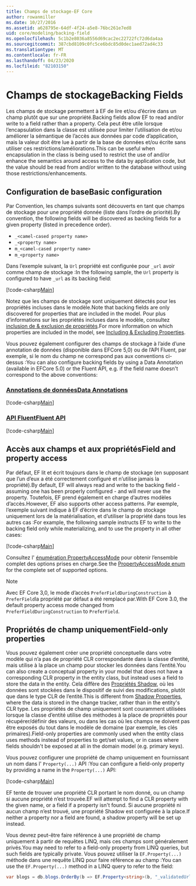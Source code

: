 ```yaml
---
title: Champs de stockage-EF Core
author: rowanmiller
ms.date: 10/27/2016
ms.assetid: a628795e-64df-4f24-a5e8-76bc261e7ed8
uid: core/modeling/backing-field
ms.openlocfilehash: 5c1b2e8036a8556d69cac2ec22722fc72d6da4aa
ms.sourcegitcommit: 387cbd8109c0fc5ce6bdc85d0dec1aed72ad4c33
ms.translationtype: MT
ms.contentlocale: fr-FR
ms.lasthandoff: 04/23/2020
ms.locfileid: "82103150"
---
```

# <a name="backing-fields"></a><span data-ttu-id="a945a-102">Champs de stockage</span><span class="sxs-lookup"><span data-stu-id="a945a-102">Backing Fields</span></span>

<span data-ttu-id="a945a-103">Les champs de stockage permettent à EF de lire et/ou d’écrire dans un champ plutôt que sur une propriété.</span><span class="sxs-lookup"><span data-stu-id="a945a-103">Backing fields allow EF to read and/or write to a field rather than a property.</span></span> <span data-ttu-id="a945a-104">Cela peut être utile lorsque l’encapsulation dans la classe est utilisée pour limiter l’utilisation de et/ou améliorer la sémantique de l’accès aux données par code d’application, mais la valeur doit être lue à partir de la base de données et/ou écrite sans utiliser ces restrictions/améliorations.</span><span class="sxs-lookup"><span data-stu-id="a945a-104">This can be useful when encapsulation in the class is being used to restrict the use of and/or enhance the semantics around access to the data by application code, but the value should be read from and/or written to the database without using those restrictions/enhancements.</span></span>

## <a name="basic-configuration"></a><span data-ttu-id="a945a-105">Configuration de base</span><span class="sxs-lookup"><span data-stu-id="a945a-105">Basic configuration</span></span>

<span data-ttu-id="a945a-106">Par Convention, les champs suivants sont découverts en tant que champs de stockage pour une propriété donnée (liste dans l’ordre de priorité).</span><span class="sxs-lookup"><span data-stu-id="a945a-106">By convention, the following fields will be discovered as backing fields for a given property (listed in precedence order).</span></span> 

* `_<camel-cased property name>`
* `_<property name>`
* `m_<camel-cased property name>`
* `m_<property name>`

<span data-ttu-id="a945a-107">Dans l’exemple suivant, la `Url` propriété est configurée pour `_url` avoir comme champ de stockage :</span><span class="sxs-lookup"><span data-stu-id="a945a-107">In the following sample, the `Url` property is configured to have `_url` as its backing field:</span></span>

[!code-csharp[Main](../../../samples/core/Modeling/Conventions/BackingField.cs#Sample)]

<span data-ttu-id="a945a-108">Notez que les champs de stockage sont uniquement détectés pour les propriétés incluses dans le modèle.</span><span class="sxs-lookup"><span data-stu-id="a945a-108">Note that backing fields are only discovered for properties that are included in the model.</span></span> <span data-ttu-id="a945a-109">Pour plus d’informations sur les propriétés incluses dans le modèle, consultez [inclusion de & exclusion de propriétés](included-properties.md).</span><span class="sxs-lookup"><span data-stu-id="a945a-109">For more information on which properties are included in the model, see [Including & Excluding Properties](included-properties.md).</span></span>

<span data-ttu-id="a945a-110">Vous pouvez également configurer des champs de stockage à l’aide d’une annotation de données (disponible dans EFCore 5,0) ou de l’API Fluent, par exemple, si le nom du champ ne correspond pas aux conventions ci-dessus :</span><span class="sxs-lookup"><span data-stu-id="a945a-110">You can also configure backing fields by using a Data Annotation (available in EFCore 5.0) or the Fluent API, e.g. if the field name doesn't correspond to the above conventions:</span></span>

### <a name="data-annotations"></a>[<span data-ttu-id="a945a-111">Annotations de données</span><span class="sxs-lookup"><span data-stu-id="a945a-111">Data Annotations</span></span>](#tab/data-annotations)

[!code-csharp[Main](../../../samples/core/Modeling/DataAnnotations/BackingField.cs?name=BackingField&highlight=7)]

### <a name="fluent-api"></a>[<span data-ttu-id="a945a-112">API Fluent</span><span class="sxs-lookup"><span data-stu-id="a945a-112">Fluent API</span></span>](#tab/fluent-api)

[!code-csharp[Main](../../../samples/core/Modeling/FluentAPI/BackingField.cs?name=BackingField&highlight=5)]

## <a name="field-and-property-access"></a><span data-ttu-id="a945a-113">Accès aux champs et aux propriétés</span><span class="sxs-lookup"><span data-stu-id="a945a-113">Field and property access</span></span>

<span data-ttu-id="a945a-114">Par défaut, EF lit et écrit toujours dans le champ de stockage (en supposant que l’un d’eux a été correctement configuré et n’utilise jamais la propriété).</span><span class="sxs-lookup"><span data-stu-id="a945a-114">By default, EF will always read and write to the backing field - assuming one has been properly configured - and will never use the property.</span></span> <span data-ttu-id="a945a-115">Toutefois, EF prend également en charge d’autres modèles d’accès.</span><span class="sxs-lookup"><span data-stu-id="a945a-115">However, EF also supports other access patterns.</span></span> <span data-ttu-id="a945a-116">Par exemple, l’exemple suivant indique à EF d’écrire dans le champ de stockage uniquement lors de la matérialisation, et d’utiliser la propriété dans tous les autres cas :</span><span class="sxs-lookup"><span data-stu-id="a945a-116">For example, the following sample instructs EF to write to the backing field only while materializing, and to use the property in all other cases:</span></span>

[!code-csharp[Main](../../../samples/core/Modeling/FluentAPI/BackingFieldAccessMode.cs?name=BackingFieldAccessMode&highlight=6)]

<span data-ttu-id="a945a-117">Consultez l' [énumération PropertyAccessMode](https://docs.microsoft.com/dotnet/api/microsoft.entityframeworkcore.propertyaccessmode) pour obtenir l’ensemble complet des options prises en charge.</span><span class="sxs-lookup"><span data-stu-id="a945a-117">See the [PropertyAccessMode enum](https://docs.microsoft.com/dotnet/api/microsoft.entityframeworkcore.propertyaccessmode) for the complete set of supported options.</span></span>

> [!NOTE]
> <span data-ttu-id="a945a-118">Avec EF Core 3,0, le mode d’accès `PreferFieldDuringConstruction` à `PreferField`la propriété par défaut a été remplacé par.</span><span class="sxs-lookup"><span data-stu-id="a945a-118">With EF Core 3.0, the default property access mode changed from `PreferFieldDuringConstruction` to `PreferField`.</span></span>

## <a name="field-only-properties"></a><span data-ttu-id="a945a-119">Propriétés de champ uniquement</span><span class="sxs-lookup"><span data-stu-id="a945a-119">Field-only properties</span></span>

<span data-ttu-id="a945a-120">Vous pouvez également créer une propriété conceptuelle dans votre modèle qui n’a pas de propriété CLR correspondante dans la classe d’entité, mais utilise à la place un champ pour stocker les données dans l’entité.</span><span class="sxs-lookup"><span data-stu-id="a945a-120">You can also create a conceptual property in your model that does not have a corresponding CLR property in the entity class, but instead uses a field to store the data in the entity.</span></span> <span data-ttu-id="a945a-121">Cela diffère des [Propriétés Shadow](shadow-properties.md), où les données sont stockées dans le dispositif de suivi des modifications, plutôt que dans le type CLR de l’entité.</span><span class="sxs-lookup"><span data-stu-id="a945a-121">This is different from [Shadow Properties](shadow-properties.md), where the data is stored in the change tracker, rather than in the entity's CLR type.</span></span> <span data-ttu-id="a945a-122">Les propriétés de champ uniquement sont couramment utilisées lorsque la classe d’entité utilise des méthodes à la place de propriétés pour récupérer/définir des valeurs, ou dans les cas où les champs ne doivent pas être exposés du tout dans le modèle de domaine (par exemple, les clés primaires).</span><span class="sxs-lookup"><span data-stu-id="a945a-122">Field-only properties are commonly used when the entity class uses methods instead of properties to get/set values, or in cases where fields shouldn't be exposed at all in the domain model (e.g. primary keys).</span></span>

<span data-ttu-id="a945a-123">Vous pouvez configurer une propriété de champ uniquement en fournissant un nom dans l' `Property(...)` API :</span><span class="sxs-lookup"><span data-stu-id="a945a-123">You can configure a field-only property by providing a name in the `Property(...)` API:</span></span>

[!code-csharp[Main](../../../samples/core/Modeling/FluentAPI/BackingFieldNoProperty.cs#Sample)]

<span data-ttu-id="a945a-124">EF tente de trouver une propriété CLR portant le nom donné, ou un champ si aucune propriété n’est trouvée.</span><span class="sxs-lookup"><span data-stu-id="a945a-124">EF will attempt to find a CLR property with the given name, or a field if a property isn't found.</span></span> <span data-ttu-id="a945a-125">Si aucune propriété ni aucun champ n’est trouvé, une propriété Shadow est configurée à la place.</span><span class="sxs-lookup"><span data-stu-id="a945a-125">If neither a property nor a field are found, a shadow property will be set up instead.</span></span>

<span data-ttu-id="a945a-126">Vous devrez peut-être faire référence à une propriété de champ uniquement à partir de requêtes LINQ, mais ces champs sont généralement privés.</span><span class="sxs-lookup"><span data-stu-id="a945a-126">You may need to refer to a field-only property from LINQ queries, but such fields are typically private.</span></span> <span data-ttu-id="a945a-127">Vous pouvez utiliser la `EF.Property(...)` méthode dans une requête LINQ pour faire référence au champ :</span><span class="sxs-lookup"><span data-stu-id="a945a-127">You can use the `EF.Property(...)` method in a LINQ query to refer to the field:</span></span>

``` csharp
var blogs = db.blogs.OrderBy(b => EF.Property<string>(b, "_validatedUrl"));
```
